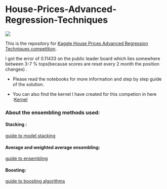 # House-Prices-Advanced-Regression-Techniques

![](https://storage.googleapis.com/kaggle-competitions/kaggle/5407/logos/front_page.png)

This is the repository for [Kaggle House Prices Advanced Regression Techniques competition](https://www.kaggle.com/c/house-prices-advanced-regression-techniques).

I got the error of 0.11433 on the public leader board which lies somewhere between 3-7 % tops(because scores are reset every 2 month the position changes) .

* Please read the notebooks for more information and step by step guide of the solution.

* You can also find the kernel I have created for this competion in here :[Kernel](https://www.kaggle.com/aiden98/house-prices-error-0-11433?scriptVersionId=10566989)


### About the ensembling methods used:
#### Stacking :
[guide to model stacking](http://blog.kaggle.com/2016/12/27/a-kagglers-guide-to-model-stacking-in-practice/)

#### Average and weighted average ensembling: 
[guide to ensembling](https://mlwave.com/kaggle-ensembling-guide/)

#### Boosting:
[guide to boosting algorithms](https://hackernoon.com/boosting-algorithms-adaboost-gradient-boosting-and-xgboost-f74991cad38c)
